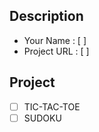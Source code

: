 ## Description

- Your Name : [ ]
- Project URL : [ ]

## Project
<!--- Put an `x` in the box of the project that you made: -->
- [ ] TIC-TAC-TOE
- [ ] SUDOKU
